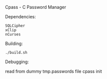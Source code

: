 Cpass - C Password Manager

Dependencies:
	
	SQLCipher
	xClip
	nCurses

Building:
	
	./build.sh

Debugging:
	
read from dummy tmp.passwords file
	cpass init
